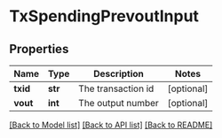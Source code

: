 # TxSpendingPrevoutInput

## Properties
Name | Type | Description | Notes
------------ | ------------- | ------------- | -------------
**txid** | **str** | The transaction id | [optional] 
**vout** | **int** | The output number | [optional] 

[[Back to Model list]](../README.md#documentation-for-models) [[Back to API list]](../README.md#documentation-for-api-endpoints) [[Back to README]](../README.md)

